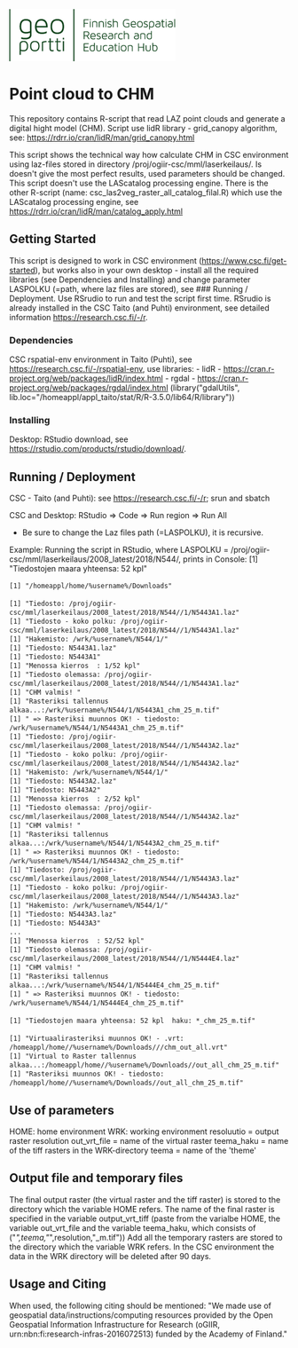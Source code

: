 <img src="https://github.com/geoportti/Logos/blob/master/geoportti_logo_300px.png">

# Point cloud to CHM

This repository contains R-script that read LAZ point clouds and generate a digital hight model (CHM). Script use lidR library - grid_canopy algorithm, see: https://rdrr.io/cran/lidR/man/grid_canopy.html

This script shows the technical way how calculate CHM in CSC environment using laz-files stored in directory /proj/ogiir-csc/mml/laserkeilaus/. Is doesn't give the most perfect results, used parameters should be changed. 
This script doesn't use the LAScatalog processing engine. There is the other R-script (name: csc_las2veg_raster_all_catalog_filal.R) which use the LAScatalog processing engine, see https://rdrr.io/cran/lidR/man/catalog_apply.html

## Getting Started

This script is designed to work in CSC environment (https://www.csc.fi/get-started), but works also in your own desktop -  install all the required libraries (see Dependencies and Installing) and change parameter LASPOLKU (=path, where laz files are stored), see ### Running / Deployment.
Use RSrudio to run and test the script first time. RSrudio is already installed in the CSC Taito (and Puhti) environment, see detailed information https://research.csc.fi/-/r.

### Dependencies

CSC rspatial-env environment in Taito (Puhti), see https://research.csc.fi/-/rspatial-env, use libraries:
    - lidR - https://cran.r-project.org/web/packages/lidR/index.html
    - rgdal - https://cran.r-project.org/web/packages/rgdal/index.html
(library("gdalUtils", lib.loc="/homeappl/appl_taito/stat/R/R-3.5.0/lib64/R/library"))

### Installing

Desktop: RStudio download, see https://rstudio.com/products/rstudio/download/.

## Running / Deployment

CSC - Taito (and Puhti): see https://research.csc.fi/-/r; srun and sbatch

CSC and Desktop: RStudio => Code => Run region => Run All 
- Be sure to change the Laz files path (=LASPOLKU), it is recursive.

Example: Running the script in RStudio, where LASPOLKU = /proj/ogiir-csc/mml/laserkeilaus/2008_latest/2018/N544/, prints in Console:
    [1] "Tiedostojen maara yhteensa: 52 kpl"

    [1] "/homeappl/home/%username%/Downloads"

    [1] "Tiedosto: /proj/ogiir-csc/mml/laserkeilaus/2008_latest/2018/N544//1/N5443A1.laz"
    [1] "Tiedosto - koko polku: /proj/ogiir-csc/mml/laserkeilaus/2008_latest/2018/N544//1/N5443A1.laz"
    [1] "Hakemisto: /wrk/%username%/N544/1/"
    [1] "Tiedosto: N5443A1.laz"
    [1] "Tiedosto: N5443A1"
    [1] "Menossa kierros  : 1/52 kpl"
    [1] "Tiedosto olemassa: /proj/ogiir-csc/mml/laserkeilaus/2008_latest/2018/N544//1/N5443A1.laz"
    [1] "CHM valmis! "
    [1] "Rasteriksi tallennus alkaa...:/wrk/%username%/N544/1/N5443A1_chm_25_m.tif"
    [1] " => Rasteriksi muunnos OK! - tiedosto: /wrk/%username%/N544/1/N5443A1_chm_25_m.tif"
    [1] "Tiedosto: /proj/ogiir-csc/mml/laserkeilaus/2008_latest/2018/N544//1/N5443A2.laz"
    [1] "Tiedosto - koko polku: /proj/ogiir-csc/mml/laserkeilaus/2008_latest/2018/N544//1/N5443A2.laz"
    [1] "Hakemisto: /wrk/%username%/N544/1/"
    [1] "Tiedosto: N5443A2.laz"
    [1] "Tiedosto: N5443A2"
    [1] "Menossa kierros  : 2/52 kpl"
    [1] "Tiedosto olemassa: /proj/ogiir-csc/mml/laserkeilaus/2008_latest/2018/N544//1/N5443A2.laz"
    [1] "CHM valmis! "
    [1] "Rasteriksi tallennus alkaa...:/wrk/%username%/N544/1/N5443A2_chm_25_m.tif"
    [1] " => Rasteriksi muunnos OK! - tiedosto: /wrk/%username%/N544/1/N5443A2_chm_25_m.tif"
    [1] "Tiedosto: /proj/ogiir-csc/mml/laserkeilaus/2008_latest/2018/N544//1/N5443A3.laz"
    [1] "Tiedosto - koko polku: /proj/ogiir-csc/mml/laserkeilaus/2008_latest/2018/N544//1/N5443A3.laz"
    [1] "Hakemisto: /wrk/%username%/N544/1/"
    [1] "Tiedosto: N5443A3.laz"
    [1] "Tiedosto: N5443A3"
    ...
    [1] "Menossa kierros  : 52/52 kpl"
    [1] "Tiedosto olemassa: /proj/ogiir-csc/mml/laserkeilaus/2008_latest/2018/N544//1/N5444E4.laz"
    [1] "CHM valmis! "
    [1] "Rasteriksi tallennus alkaa...:/wrk/%username%/N544/1/N5444E4_chm_25_m.tif"
    [1] " => Rasteriksi muunnos OK! - tiedosto: /wrk/%username%/N544/1/N5444E4_chm_25_m.tif"

    [1] "Tiedostojen maara yhteensa: 52 kpl  haku: *_chm_25_m.tif"

    [1] "Virtuaalirasteriksi muunnos OK! - .vrt: /homeappl/home//%username%/Downloads///chm_out_all.vrt"
    [1] "Virtual to Raster tallennus alkaa...:/homeappl/home//%username%/Downloads//out_all_chm_25_m.tif"
    [1] "Rasteriksi muunnos OK! - tiedosto: /homeappl/home//%username%/Downloads//out_all_chm_25_m.tif"

## Use of parameters

HOME: home environment
WRK: working environment
resoluutio = output raster resolution
out_vrt_file = name of the virtual raster
teema_haku = name of the tiff rasters in the WRK-directory
teema = name of the 'theme'

## Output file and temporary files

The final output raster (the virtual raster and the tiff raster) is stored to the directory which the variable HOME refers. The name of the final raster is specified in the variable output_vrt_tiff (paste from the varialbe HOME, the variable out_vrt_file and the variable teema_haku, which consists of ("_",teema,"_",resolution,"_m.tif"))
Add all the temporary rasters are stored to the directory which the variable WRK refers. In the CSC environment the data in the WRK directory will be deleted after 90 days.

## Usage and Citing

When used, the following citing should be mentioned: "We made use of geospatial
data/instructions/computing resources provided by the Open Geospatial
Information Infrastructure for Research (oGIIR,
urn:nbn:fi:research-infras-2016072513) funded by the Academy of Finland."



